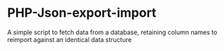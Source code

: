 # PHP-Json-export-import
A simple script to fetch data from a database, retaining column names to reimport against an identical data structure  
